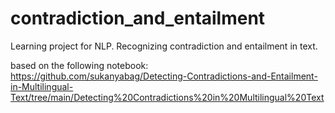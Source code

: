 # contradiction_and_entailment

Learning project for NLP. Recognizing contradiction and entailment in text.

based on the following notebook:  
https://github.com/sukanyabag/Detecting-Contradictions-and-Entailment-in-Multilingual-Text/tree/main/Detecting%20Contradictions%20in%20Multilingual%20Text
